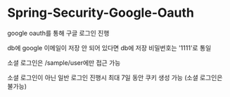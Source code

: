 # Spring-Security-Google-Oauth

google oauth를 통해 구글 로그인 진행

db에 google 이메일이 저장 안 되어 있다면 db에 저장
비밀번호는 '1111'로 통일

소셜 로그인은 /sample/user에만 접근 가능

소셜 로그인이 아닌 일반 로그인 진행시 최대 7일 동안 쿠키 생성 가능
(소셜 로그인은 불가능)
